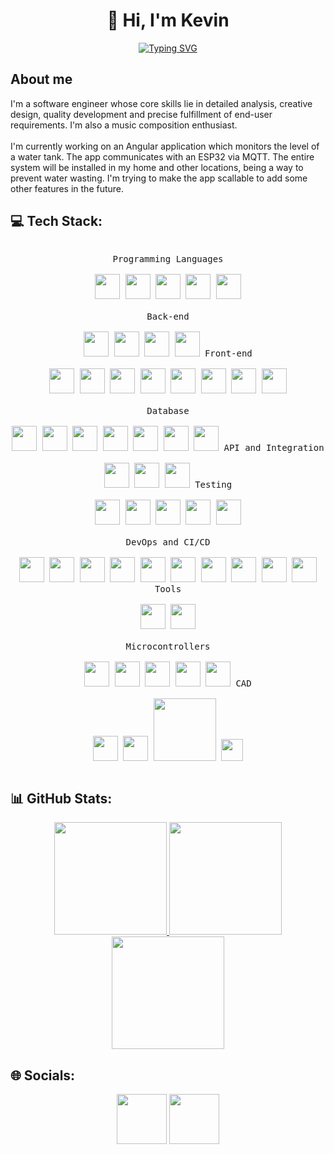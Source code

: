 <div align="center">
<h1 align="center">👋 Hi, I'm Kevin</h1>
  <div align=center>
    <a href="https://git.io/typing-svg"><img src="https://readme-typing-svg.demolab.com?font=VT323&size=35&duration=3500&pause=300&color=04B2B8&center=true&vCenter=true&width=500&lines=Software+Engineer;Creative;Thoughtful;Meticulous;Trustworthy;Trail+Runner;Music+Composition+Enthusiast" alt="Typing SVG" /></a>
  </div>
</div>

## About me

I'm a software engineer whose core skills lie in detailed analysis, creative design, quality development and precise fulfillment of end-user requirements. I'm also a music composition enthusiast.<br><br>I'm currently working on an Angular application which monitors the level of a water tank. The app communicates with an ESP32 via MQTT. The entire system will be installed in my home and other locations, being a way to prevent water wasting. I'm trying to make the app scallable to add some other features in the future.

## 💻 Tech Stack:

<div>
  <p style="display: inline-block;" align="center">
    <kbd>
      <kbd>Programming Languages</kbd>
      <br>
      <br>
      <img width="40px" src="https://cdn.jsdelivr.net/gh/devicons/devicon/icons/java/java-plain.svg" /> 
      <img width="40px" src="https://cdn.jsdelivr.net/gh/devicons/devicon/icons/javascript/javascript-original.svg" />
      <img width="40px" src="https://cdn.jsdelivr.net/gh/devicons/devicon@latest/icons/typescript/typescript-original.svg" />
      <img width="40px" src="https://cdn.jsdelivr.net/gh/devicons/devicon/icons/cplusplus/cplusplus-original.svg" /> 
      <img width="40px" src="https://cdn.jsdelivr.net/gh/devicons/devicon/icons/python/python-original.svg" /> 
    </kbd>
    <br>
    <br>
    <kbd>
      <kbd>Back-end</kbd>
      <br>
      <br>
      <img width="40px" src="https://cdn.jsdelivr.net/gh/devicons/devicon/icons/nodejs/nodejs-original.svg" />
      <img width="40px" src="https://cdn.jsdelivr.net/gh/devicons/devicon@latest/icons/spring/spring-original.svg" />
      <img width="40px" src="https://cdn.jsdelivr.net/gh/devicons/devicon@latest/icons/express/express-original.svg" />
      <img width="40px" src="https://cdn.jsdelivr.net/gh/devicons/devicon@latest/icons/flask/flask-original.svg" />
    </kbd>
    <kbd>
      <kbd>Front-end</kbd>
      <br>
      <br>
      <img width="40px" src="https://cdn.jsdelivr.net/gh/devicons/devicon/icons/html5/html5-original.svg" /> 
      <img width="40px" src="https://cdn.jsdelivr.net/gh/devicons/devicon/icons/css3/css3-plain-wordmark.svg" />
      <img width="40px" src="https://cdn.jsdelivr.net/gh/devicons/devicon@latest/icons/angular/angular-original.svg" />
      <img width="40px" src="https://cdn.jsdelivr.net/gh/devicons/devicon@latest/icons/angularmaterial/angularmaterial-original.svg" />
      <img width="40px" src="https://cdn.jsdelivr.net/gh/devicons/devicon@latest/icons/ngrx/ngrx-original.svg" />
      <img width="40px" src="https://cdn.jsdelivr.net/gh/devicons/devicon@latest/icons/nextjs/nextjs-original.svg" />
      <img width="40px" src="https://cdn.jsdelivr.net/gh/devicons/devicon@latest/icons/storybook/storybook-original.svg" />
      <img width="40px" src="https://cdn.jsdelivr.net/gh/devicons/devicon@latest/icons/nginx/nginx-original.svg" />        
    </kbd>
    <br>
    <br>
    <kbd>
      <kbd>Database</kbd>
      <br>
      <br>
      <img width="40px" src="https://cdn.jsdelivr.net/gh/devicons/devicon@latest/icons/mysql/mysql-original.svg" />
      <img width="40px" src="https://cdn.jsdelivr.net/gh/devicons/devicon@latest/icons/microsoftsqlserver/microsoftsqlserver-original.svg" />
      <img width="40px" src="https://cdn.jsdelivr.net/gh/devicons/devicon@latest/icons/oracle/oracle-original.svg" />
      <img width="40px" src="https://cdn.jsdelivr.net/gh/devicons/devicon@latest/icons/mongodb/mongodb-original.svg" />
      <img width="40px" src="https://cdn.jsdelivr.net/gh/devicons/devicon@latest/icons/elasticsearch/elasticsearch-original.svg" />
      <img width="40px" src="https://cdn.jsdelivr.net/gh/devicons/devicon/icons/redis/redis-original.svg" />
      <img width="40px" src="https://cdn.jsdelivr.net/gh/devicons/devicon@latest/icons/sqlite/sqlite-original.svg" />
    </kbd>
    <kbd>
      <kbd>API and Integration</kbd>
      <br>
      <br>
      <img width="40px" src="https://cdn.jsdelivr.net/gh/devicons/devicon@latest/icons/hibernate/hibernate-original.svg" />
      <img width="40px" src="https://cdn.jsdelivr.net/gh/devicons/devicon@latest/icons/swagger/swagger-original.svg" />
      <img width="40px" src="https://cdn.jsdelivr.net/gh/devicons/devicon@latest/icons/rabbitmq/rabbitmq-original.svg" />
    </kbd>
    <kbd>
      <kbd>Testing</kbd>
      <br>
      <br>
      <img width="40px" src="https://cdn.jsdelivr.net/gh/devicons/devicon@latest/icons/postman/postman-original.svg" />
      <img width="40px" src="https://cdn.jsdelivr.net/gh/devicons/devicon@latest/icons/junit/junit-original-wordmark.svg" />
      <img width="40px" src="https://cdn.jsdelivr.net/gh/devicons/devicon@latest/icons/jest/jest-plain.svg" />
      <img width="40px" src="https://cdn.jsdelivr.net/gh/devicons/devicon@latest/icons/cypressio/cypressio-original.svg" />
      <img width="40px" src="https://cdn.jsdelivr.net/gh/devicons/devicon@latest/icons/playwright/playwright-original.svg" />
    </kbd>
    <br>
    <br>
    <kbd>
      <kbd>DevOps and CI/CD</kbd>
      <br>
      <br>
      <img  width="40px" src="https://cdn.jsdelivr.net/gh/devicons/devicon@latest/icons/github/github-original.svg" />
      <img  width="40px" src="https://cdn.jsdelivr.net/gh/devicons/devicon@latest/icons/docker/docker-plain.svg" />
      <img  width="40px" src="https://cdn.jsdelivr.net/gh/devicons/devicon@latest/icons/jenkins/jenkins-original.svg" />
      <img  width="40px" src="https://cdn.jsdelivr.net/gh/devicons/devicon@latest/icons/amazonwebservices/amazonwebservices-original-wordmark.svg" />
      <img  width="40px" src="https://cdn.jsdelivr.net/gh/devicons/devicon@latest/icons/git/git-original.svg" />
      <img  width="40px" src="https://cdn.jsdelivr.net/gh/devicons/devicon@latest/icons/sonarqube/sonarqube-original.svg" />
      <img  width="40px" src="https://cdn.jsdelivr.net/gh/devicons/devicon@latest/icons/githubactions/githubactions-original.svg" />
      <img width="40px" src="https://cdn.jsdelivr.net/gh/devicons/devicon/icons/heroku/heroku-plain.svg" />
      <img  width="40px" src="https://cdn.jsdelivr.net/gh/devicons/devicon@latest/icons/gitlab/gitlab-original.svg" />
      <img  width="40px" src="https://cdn.jsdelivr.net/gh/devicons/devicon@latest/icons/bitbucket/bitbucket-original.svg" />
    </kbd>
    <kbd>
      <kbd>Tools</kbd>
      <br>
      <br>
      <img width="40px" src="https://cdn.jsdelivr.net/gh/devicons/devicon@latest/icons/wordpress/wordpress-original.svg" />
      <img width="40px" src="https://cdn.jsdelivr.net/gh/devicons/devicon@latest/icons/jira/jira-original.svg" />
    </kbd>
    <br>
    <br>
    <kbd>
      <kbd>Microcontrollers</kbd>
      <br>
      <br>
      <img width="40px" src="https://cdn.jsdelivr.net/gh/devicons/devicon@latest/icons/arduino/arduino-original.svg" />
      <img width="40px" src="https://cdn.worldvectorlogo.com/logos/espressif-systems.svg" />
      <img width="40px" src="https://nodered.org/about/resources/media/node-red-icon.svg">
      <img width="40px" src="https://cdn.jsdelivr.net/gh/devicons/devicon@latest/icons/matlab/matlab-original.svg" />
      <img width="40px" src="https://cdn.jsdelivr.net/gh/devicons/devicon@latest/icons/labview/labview-original.svg" />
    </kbd>
    <kbd>
      <kbd>CAD</kbd>
      <br>
      <br>
      <img width="40px" src="https://img.icons8.com/?size=100&id=62397&format=png&color=000000">
      <img width="40px" src="https://lachiver.fr/Jammy/res/cura.svg">
      <img width="100px" src="https://static.bidcom.com.ar/images/marcas/creality-grey.svg">
      <img width="35px" src="https://www.hagerman.com/hubfs/Autodesk_Images/Icons/autodesk-fusion-360-product-icon.svg">  
    </kbd>
  </p>
</div>

## 📊 GitHub Stats:

<p align="center">
<a href="https://github.com/Koras-8u">
  <img height="180em" src="https://github-readme-stats-eight-theta.vercel.app/api?username=Koras-8u&theme=react&hide_border=false&include_all_commits=true&count_private=true"/>
  <img height="180em" src="https://nirzak-streak-stats.vercel.app/?user=Koras-8u&theme=react&hide_border=false"/>
  <img height="180em" src="https://github-readme-stats-eight-theta.vercel.app/api/top-langs/?username=Koras-8u&theme=react&hide_border=false&include_all_commits=true&count_private=true&layout=compact"/>
</a>
</p>

## 🌐 Socials:

<div>
  <p align="center">
    <img src="https://pimp-my-readme-next.vercel.app/api/social-media?social=LinkedIn" href="https://www.linkedin.com/in/kevin-garc%C3%ADa-morales-1b0957261/" width="80"/>
    <img src="https://cdn.prod.website-files.com/63515819b6d9250e539b81c8/64ba8018aed08ef3e9a4f3f4_stackoverflow-tile.svg" href="https://stackoverflow.com/users/30203146" width="80"/>
  </p>
</div>
